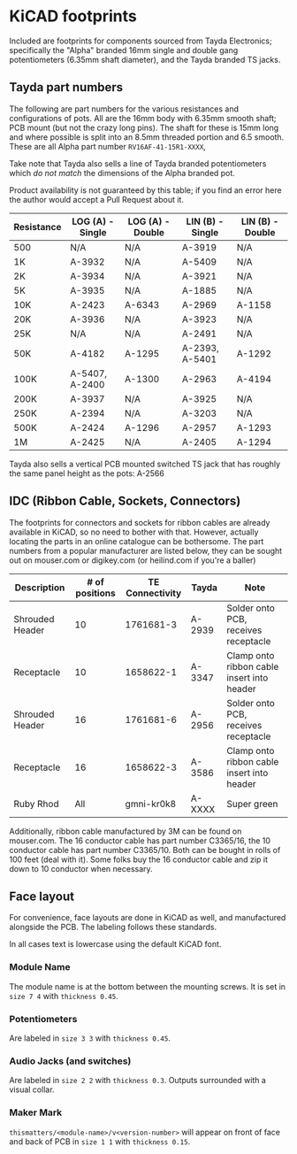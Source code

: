 # KiCAD footprints

Included are footprints for components sourced from Tayda Electronics; specifically the "Alpha" branded 16mm single and double gang potentiometers (6.35mm shaft diameter), and the Tayda branded TS jacks.


## Tayda part numbers

The following are part numbers for the various resistances and configurations of pots.
All are the 16mm body with 6.35mm smooth shaft; PCB mount (but not the crazy long pins).
The shaft for these is 15mm long and where possible is split into an 8.5mm threaded portion and 6.5 smooth.
These are all Alpha part number `RV16AF-41-15R1-XXXX`,

Take note that Tayda also sells a line of Tayda branded potentiometers which _do not match_ the dimensions of the Alpha branded pot.

Product availability is not guaranteed by this table; if you find an error here the author would accept a Pull Request about it.

| Resistance | LOG (A) - Single| LOG (A) - Double| LIN (B) - Single| LIN (B) - Double|
|------------|-----------------|-----------------|-----------------|-----------------|
| 500        | N/A             | N/A             | A-3919          | N/A             |
| 1K         | A-3932          | N/A             | A-5409          | N/A             |
| 2K         | A-3934          | N/A             | A-3921          | N/A             |
| 5K         | A-3935          | N/A             | A-1885          | N/A             |
| 10K        | A-2423          | A-6343          | A-2969          | A-1158          |
| 20K        | A-3936          | N/A             | A-3923          | N/A             |
| 25K        | N/A             | N/A             | A-2491          | N/A             |
| 50K        | A-4182          | A-1295          | A-2393, A-5401  | A-1292          |
| 100K       | A-5407, A-2400  | A-1300          | A-2963          | A-4194          |
| 200K       | A-3937          | N/A             | A-3925          | N/A             |
| 250K       | A-2394          | N/A             | A-3203          | N/A             |
| 500K       | A-2424          | A-1296          | A-2957          | A-1293          |
| 1M         | A-2425          | N/A             | A-2405          | A-1294          |


Tayda also sells a vertical PCB mounted switched TS jack that has roughly the same panel height as the pots: A-2566


## IDC (Ribbon Cable, Sockets, Connectors)

The footprints for connectors and sockets for ribbon cables are already available in KiCAD, so no need to bother with that.
However, actually locating the parts in an online catalogue can be bothersome.
The part numbers from a popular manufacturer are listed below, they can be sought out on mouser.com or digikey.com (or heilind.com if you're a baller)

| Description     | # of positions | TE Connectivity |  Tayda | Note                                       |
|-----------------|----------------|-----------------|--------|--------------------------------------------|
| Shrouded Header | 10             | 1761681-3       | A-2939 | Solder onto PCB, receives receptacle       |
| Receptacle      | 10             | 1658622-1       | A-3347 | Clamp onto ribbon cable insert into header |
| Shrouded Header | 16             | 1761681-6       | A-2956 | Solder onto PCB, receives receptacle       |
| Receptacle      | 16             | 1658622-3       | A-3586 | Clamp onto ribbon cable insert into header |
| Ruby Rhod       | All            | gmni-kr0k8      | A-XXXX | Super green                                |


Additionally, ribbon cable manufactured by 3M can be found on mouser.com.
The 16 conductor cable has part number C3365/16, the 10 conductor cable has part number C3365/10.
Both can be bought in rolls of 100 feet (deal with it).
Some folks buy the 16 conductor cable and zip it down to 10 conductor when necessary.

## Face layout

For convenience, face layouts are done in KiCAD as well, and manufactured alongside the PCB. The labeling follows these standards.

In all cases text is lowercase using the default KiCAD font.

### Module Name

The module name is at the bottom between the mounting screws. It is set in `size 7 4` with `thickness 0.45`.

### Potentiometers

Are labeled in `size 3 3` with `thickness 0.45`.

### Audio Jacks (and switches)

Are labeled in `size 2 2` with `thickness 0.3`. Outputs surrounded with a visual collar.

### Maker Mark

`thismatters/<module-name>/v<version-number>` will appear on front of face and back of PCB in `size 1 1` with `thickness 0.15`.